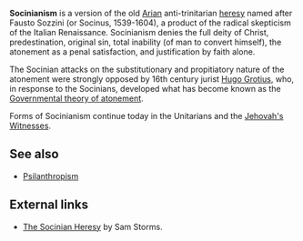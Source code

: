 **Socinianism** is a version of the old
[Arian](Arianism "Arianism") anti-trinitarian
[heresy](Heresy "Heresy") named after Fausto Sozzini (or Socinus,
1539-1604), a product of the radical skepticism of the Italian
Renaissance. Socinianism denies the full deity of Christ,
predestination, original sin, total inability (of man to convert
himself), the atonement as a penal satisfaction, and justification
by faith alone.

The Socinian attacks on the substitutionary and propitiatory nature
of the atonement were strongly opposed by 16th century jurist
[Hugo Grotius](Hugo_Grotius "Hugo Grotius"), who, in response to
the Socinians, developed what has become known as the
[Governmental theory of atonement](Governmental_theory_of_atonement "Governmental theory of atonement").

Forms of Socinianism continue today in the Unitarians and the
[Jehovah's Witnesses](Jehovah's_Witnesses "Jehovah's Witnesses").


## See also

-   [Psilanthropism](Psilanthropism "Psilanthropism")

## External links

-   [The Socinian Heresy](http://www.enjoyinggodministries.com/article/23-socinianism/)
    by Sam Storms.



